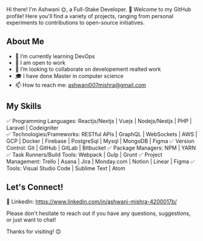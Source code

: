 Hi there! I'm Ashwani 🌞, a Full-Stake Developer. 🎊 Welcome to my GitHub profile! Here you'll find a variety of projects, ranging from personal experiments to contributions to open-source initiatives.

## About Me

- 🌱 I’m currently learning DevOps
- 💼 I am open to work
- 👯 I’m looking to collaborate on developement realted work
- 🎓 I have done Master in computer science
- 📫 How to reach me: ashwani007mishra@gmail.com

## My Skills

✅ Programming Languages: Reactjs/Nextjs | Vuejs | Nodejs/Nestjs | PHP | Laravel | Codeigniter  
✅ Technologies/Frameworks: RESTful APIs | GraphQL | WebSockets | AWS | GCP | Docker | Firebase | PostgreSql | Mysql | MongoDB | Figma
✅ Version Control: Git | GitHub | GitLab | Bitbucket
✅ Package Managers: NPM | YARN
✅ Task Runners/Build Tools: Webpack | Gulp | Grunt
✅ Project Management: Trello | Asana | Jira | Monday.com | Notion | Linear | Figma
✅ Tools: Visual Studio Code | Sublime Text | Atom



## Let's Connect!

🔵 LinkedIn: https://www.linkedin.com/in/ashwani-mishra-4200017b/

Please don't hesitate to reach out if you have any questions, suggestions, or just want to chat!

Thanks for visiting! 😊
